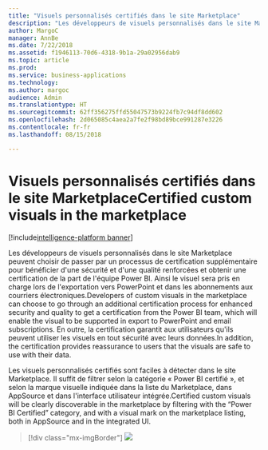 ```yaml
---
title: "Visuels personnalisés certifiés dans le site Marketplace"
description: "Les développeurs de visuels personnalisés dans le site Marketplace peuvent choisir de passer par un processus de certification supplémentaire pour bénéficier d'une sécurité et d'une qualité renforcées et obtenir une certification de la part de l'équipe Power BI. Ainsi le visuel sera pris en charge lors de l'exportation vers PowerPoint et dans les abonnements aux courriers électroniques."
author: MargoC
manager: AnnBe
ms.date: 7/22/2018
ms.assetid: f1946113-70d6-4318-9b1a-29a02956dab9
ms.topic: article
ms.prod: 
ms.service: business-applications
ms.technology: 
ms.author: margoc
audience: Admin
ms.translationtype: HT
ms.sourcegitcommit: 62ff356275ffd55047573b9224fb7c94df8dd602
ms.openlocfilehash: 2d065085c4aea2a7fe2f98bd89bce991287e3226
ms.contentlocale: fr-fr
ms.lasthandoff: 08/15/2018

---
```

# <a name="certified-custom-visuals-in-the-marketplace"></a><span data-ttu-id="60a8a-103">Visuels personnalisés certifiés dans le site Marketplace</span><span class="sxs-lookup"><span data-stu-id="60a8a-103">Certified custom visuals in the marketplace</span></span>

[!include[intelligence-platform banner](../../includes/intelligence-platform.md)]



<span data-ttu-id="60a8a-104">Les développeurs de visuels personnalisés dans le site Marketplace peuvent choisir de passer par un processus de certification supplémentaire pour bénéficier d'une sécurité et d'une qualité renforcées et obtenir une certification de la part de l'équipe Power BI. Ainsi le visuel sera pris en charge lors de l'exportation vers PowerPoint et dans les abonnements aux courriers électroniques.</span><span class="sxs-lookup"><span data-stu-id="60a8a-104">Developers of custom visuals in the marketplace can choose to go through an additional certification process for enhanced security and quality to get a certification from the Power BI team, which will enable the visual to be supported in export to PowerPoint and email subscriptions.</span></span> <span data-ttu-id="60a8a-105">En outre, la certification garantit aux utilisateurs qu'ils peuvent utiliser les visuels en tout sécurité avec leurs données.</span><span class="sxs-lookup"><span data-stu-id="60a8a-105">In addition, the certification provides reassurance to users that the visuals are safe to use with their data.</span></span>

<span data-ttu-id="60a8a-106">Les visuels personnalisés certifiés sont faciles à détecter dans le site Marketplace. Il suffit de filtrer selon la catégorie « Power BI certifié », et selon la marque visuelle indiquée dans la liste du Marketplace, dans AppSource et dans l'interface utilisateur intégrée.</span><span class="sxs-lookup"><span data-stu-id="60a8a-106">Certified custom visuals will be clearly discoverable in the marketplace by filtering with the “Power BI Certified” category, and with a visual mark on the marketplace listing, both in AppSource and in the integrated UI.</span></span>

> [!div class="mx-imgBorder"]
> ![](media/certified-custom-visuals-marketplace-1.png)


